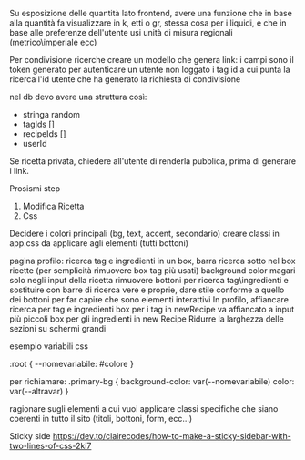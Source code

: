 Su esposizione delle quantità lato frontend, avere una funzione che in base alla quantità fa visualizzare in k, etti o gr, stessa cosa per i liquidi, e che in base alle preferenze dell'utente usi unità di misura regionali (metrico\imperiale ecc)


Per condivisione ricerche
creare un modello che genera link: 
i campi sono il token generato per autenticare un utente non loggato
i tag id a cui punta la ricerca
l'id utente che ha generato la richiesta di condivisione

nel db devo avere una struttura così:
- stringa random
- tagIds []
- recipeIds []
- userId

Se ricetta privata, chiedere all'utente di renderla pubblica, prima di generare i link.


Prosismi step
1) Modifica Ricetta
2) Css


Decidere i colori principali (bg, text, accent, secondario)
creare classi in app.css da applicare agli elementi (tutti bottoni)

pagina profilo: 
ricerca tag e ingredienti in un box, barra ricerca sotto nel box ricette
(per semplicità rimuovere box tag più usati)
background color magari solo negli input della ricetta
rimuovere bottoni per ricerca tag\ingredienti e sostituire con barre di ricerca vere e proprie, dare
stile conforme a quello dei bottoni per far capire che sono elementi interattivi
In profilo, affiancare ricerca per tag e ingredienti 
box per i tag in newRecipe va affiancato a input più piccoli
box per gli ingredienti in new Recipe
Ridurre la larghezza delle sezioni su schermi grandi

esempio variabili css

:root {
    --nomevariabile: #colore
}

per richiamare:
.primary-bg {
    background-color: var(--nomevariabile)
    color: var(--altravar)
}

ragionare sugli elementi a cui vuoi applicare classi specifiche che siano coerenti in tutto il sito (titoli, bottoni, form, ecc...)

Sticky side
 https://dev.to/clairecodes/how-to-make-a-sticky-sidebar-with-two-lines-of-css-2ki7
 